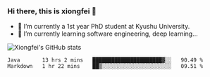 ### Hi there, this is xiongfei 👋


- 🔭 I’m currently a 1st year PhD student at Kyushu University.
- 🌱 I’m currently learning software engineering, deep learning...

<!--
**Toma62299781/Toma62299781** is a ✨ _special_ ✨ repository because its `README.md` (this file) appears on your GitHub profile.
Here are some ideas to get you started:
-->

![Xiongfei's GitHub stats](https://github-readme-stats.vercel.app/api?username=Toma62299781)

<!--START_SECTION:waka-->
```text
Java       13 hrs 2 mins   ██████████████████████▓░░   90.49 % 
Markdown   1 hr 22 mins    ██▒░░░░░░░░░░░░░░░░░░░░░░   09.51 % 
```
<!--END_SECTION:waka-->

